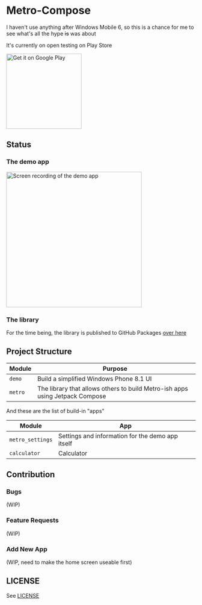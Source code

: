 # Metro-Compose

I haven't use anything after Windows Mobile 6, so this is a chance for me to see what's all the
hype ~~is~~ was about

It's currently on open testing on Play Store

<a href='https://play.google.com/store/apps/details?id=com.louis993546.metro.demo&pcampaignid=pcampaignidMKT-Other-global-all-co-prtnr-py-PartBadge-Mar2515-1'><img alt='Get it on Google Play' src='https://play.google.com/intl/en_us/badges/static/images/badges/en_badge_web_generic.png' width="200"/></a>

## Status

### The demo app

<img src="/metro-demo.gif" width="360" alt="Screen recording of the demo app"/>

### The library

For the time being, the library is published to GitHub Packages
[over here](https://github.com/louis993546/Metro-Compose/packages/896987)


## Project Structure

| Module  | Purpose                                                                      |
| ------- | ---------------------------------------------------------------------------- |
| `demo`  | Build a simplified Windows Phone 8.1 UI                                      |
| `metro` | The library that allows others to build Metro-ish apps using Jetpack Compose |

And these are the list of build-in "apps"

| Module           | App                                              |
| ---------------- | ------------------------------------------------ |
| `metro_settings` | Settings and information for the demo app itself |
| `calculator`     | Calculator                                       |

## Contribution

### Bugs

(WIP)

### Feature Requests

(WIP)

### Add New App

(WIP, need to make the home screen useable first)

## LICENSE

See [LICENSE](LICENSE)
